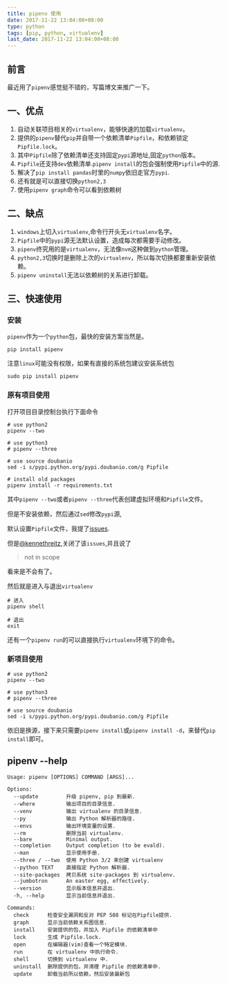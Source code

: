 ```yaml
---
title: pipenv 使用
date: 2017-11-22 13:04:00+08:00
type: python
tags: [pip, python, virtualenv]
last_date: 2017-11-22 13:04:00+08:00
---
```


## 前言

最近用了`pipenv`感觉挺不错的，写篇博文来推广一下。

<!--more-->

## 一、优点

1. 自动关联项目相关的`virtualenv`，能够快速的加载`virtualenv`。
2. 提供的`pipenv`替代`pip`并自带一个依赖清单`Pipfile`，和依赖锁定`Pipfile.lock`。
3. 其中`Pipfile`除了依赖清单还支持固定`pypi`源地址,固定`python`版本。
4. `Pipfile`还支持`dev`依赖清单.`pipenv install`的包会强制使用`Pipfile`中的源.
5. 解决了`pip install pandas`时里的`numpy`依旧走官方`pypi`.
6. 还有就是可以直接切换`python2,3`
7. 使用`pipenv graph`命令可以看到依赖树

## 二、缺点

1. `windows`上切入`virtualenv`,命令行开头无`virtualenv`名字。
2. `Pipfile`中的`pypi`源无法默认设置，造成每次都需要手动修改。
3. `pipenv`终究用的是`virtualenv`，无法像`nvm`这种做到`python`管理。
4. `python2,3`切换时是删除上次的`virtualenv`，所以每次切换都要重新安装依赖。
5. `pipenv uninstall`无法以依赖树的关系进行卸载。

## 三、快速使用

### 安装

`pipenv`作为一个`python`包，最快的安装方案当然是。

```shell
pip install pipenv
```

注意`linux`可能没有权限，如果有直接的系统包建议安装系统包

```shell
sudo pip install pipenv
```

### 原有项目使用

打开项目目录控制台执行下面命令

```shell
# use python2
pipenv --two

# use python3
# pipenv --three

# use source doubanio
sed -i s/pypi.python.org/pypi.doubanio.com/g Pipfile

# install old packages
pipenv install -r requirements.txt
```

其中`pipenv --two`或者`pipenv --three`代表创建虚拟环境和`Pipfile`文件。

但是不安装依赖，然后通过`sed`修改`pypi`源,

默认设置`Pipfile`文件，我提了[issues](https://github.com/kennethreitz/pipenv/issues/1040).

但是[@kennethreitz](https://github.com/kennethreitz),关闭了该`issues`,并且说了

> not in scope

看来是不会有了。

然后就是进入与退出`virtualenv`

```shell
# 进入
pipenv shell

# 退出
exit
```

还有一个`pipenv run`的可以直接执行`virtualenv`环境下的命令。

### 新项目使用

```shell
# use python2
pipenv --two

# use python3
# pipenv --three

# use source doubanio
sed -i s/pypi.python.org/pypi.doubanio.com/g Pipfile
```

依旧是换源，接下来只需要`pipenv install`或`pipenv install -d`，来替代`pip install`即可。

## pipenv --help

```shell
Usage: pipenv [OPTIONS] COMMAND [ARGS]...

Options:
  --update         升级 pipenv, pip 到最新.
  --where          输出项目的目录信息.
  --venv           输出 virtualenv 的目录信息.
  --py             输出 Python 解析器的路径.
  --envs           输出环境变量的设置.
  --rm             删除当前 virtualenv.
  --bare           Minimal output.
  --completion     Output completion (to be evald).
  --man            显示使用手册.
  --three / --two  使用 Python 3/2 来创建 virtualenv
  --python TEXT    直接指定 Python 解析器.
  --site-packages  拷贝系统 site-packages 到 virtualenv.
  --jumbotron      An easter egg, effectively.
  --version        显示版本信息并退出.
  -h, --help       显示当前信息并退出.

Commands:
  check      检查安全漏洞和反对 PEP 508 标记在Pipfile提供.
  graph      显示当前依赖关系图信息.
  install    安装提供的包，并加入 Pipfile 的依赖清单中
  lock       生成 Pipfile.lock.
  open       在编辑器(vim)查看一个特定模块.
  run        在 virtualenv 中执行命令.
  shell      切换到 virtualenv 中.
  uninstall  删除提供的包，并清理 Pipfile 的依赖清单中.
  update     卸载当前所以依赖，然后安装最新包
```
